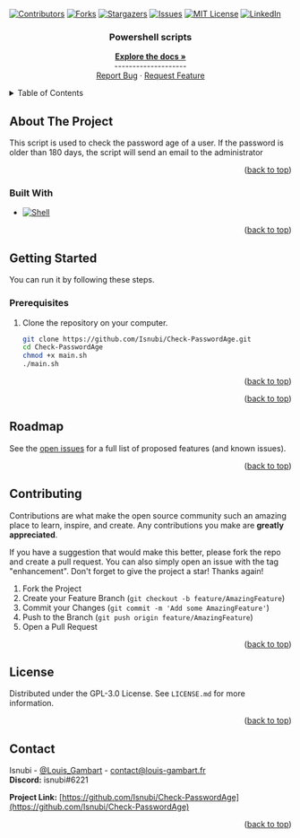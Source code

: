 <a name="readme-top"></a>

<!-- Projet Shields -->
[![Contributors][contributors-shield]][contributors-url]
[![Forks][forks-shield]][forks-url]
[![Stargazers][stars-shield]][stars-url]
[![Issues][issues-shield]][issues-url]
[![MIT License][license-shield]][license-url]
[![LinkedIn][linkedin-shield]][linkedin-url]

<!-- Replace these markers with infos - "Check-PasswordAge"-->

<!-- PROJECT LOGO -->
<div align="center">


<h3 align="center">Powershell scripts</h3>
  <p align="center">
    <a href="https://github.com/Isnubi/Check-PasswordAge/"><strong>Explore the docs »</strong></a>
    <br />--------------------
    <br />
    <a href="https://github.com/Isnubi/Check-PasswordAge/issues">Report Bug</a>
    ·
    <a href="https://github.com/Isnubi/Check-PasswordAge/issues">Request Feature</a>
  </p>
</div>


<!-- TABLE OF CONTENTS -->
<details>
  <summary>Table of Contents</summary>
  <ol>
    <li>
      <a href="#about-the-project">About The Project</a>
      <ul>
        <li><a href="#built-with">Built With</a></li>
      </ul>
    </li>
    <li>
      <a href="#getting-started">Getting Started</a>
      <ul>
        <li><a href="#prerequisites">Prerequisites</a></li>
      </ul>
    </li>
    <li><a href="#roadmap">Roadmap</a></li>
    <li><a href="#contributing">Contributing</a></li>
    <li><a href="#license">License</a></li>
    <li><a href="#contact">Contact</a></li>
  </ol>
</details>



<!-- ABOUT THE PROJECT -->
## About The Project

This script is used to check the password age of a user. If the password is older than 180 days, the script will send an email to the administrator

<p align="right">(<a href="#readme-top">back to top</a>)</p>



### Built With

* [![Shell][shell-shield]][shell-url]

<p align="right">(<a href="#readme-top">back to top</a>)</p>



<!-- GETTING STARTED -->
## Getting Started
<a name="getting-started"></a>

You can run it by following these steps.

### Prerequisites

1. Clone the repository on your computer.

    ```sh
    git clone https://github.com/Isnubi/Check-PasswordAge.git
    cd Check-PasswordAge
    chmod +x main.sh
    ./main.sh
    ```

<p align="right">(<a href="#readme-top">back to top</a>)</p>



<p align="right">(<a href="#readme-top">back to top</a>)</p>

<!-- ROADMAP -->
## Roadmap
See the [open issues](https://github.com/Isnubi/Check-PasswordAge/issues) for a full list of proposed features (and known issues).

<p align="right">(<a href="#readme-top">back to top</a>)</p>



<!-- CONTRIBUTING -->
## Contributing

Contributions are what make the open source community such an amazing place to learn, inspire, and create. Any contributions you make are **greatly appreciated**.

If you have a suggestion that would make this better, please fork the repo and create a pull request. You can also simply open an issue with the tag "enhancement".
Don't forget to give the project a star! Thanks again!

1. Fork the Project
2. Create your Feature Branch (`git checkout -b feature/AmazingFeature`)
3. Commit your Changes (`git commit -m 'Add some AmazingFeature'`)
4. Push to the Branch (`git push origin feature/AmazingFeature`)
5. Open a Pull Request

<p align="right">(<a href="#readme-top">back to top</a>)</p>



<!-- LICENSE -->
## License

Distributed under the GPL-3.0 License. See `LICENSE.md` for more information.

<p align="right">(<a href="#readme-top">back to top</a>)</p>



<!-- CONTACT -->
## Contact


Isnubi - [@Louis_Gambart](https://twitter.com/Louis_Gambart) - [contact@louis-gambart.fr](mailto:louis-gambart.fr)
<br>**Discord:** isnubi#6221

**Project Link:** [https://github.com/Isnubi/Check-PasswordAge](https://github.com/Isnubi/Check-PasswordAge)

<p align="right">(<a href="#readme-top">back to top</a>)</p>




<!-- MARKDOWN LINKS & IMAGES -->
<!-- https://www.markdownguide.org/basic-syntax/#reference-style-links -->
[contributors-shield]: https://img.shields.io/github/contributors/Isnubi/Check-PasswordAge.svg?style=for-the-badge
[contributors-url]: https://github.com/Isnubi/Check-PasswordAge/graphs/contributors
[forks-shield]: https://img.shields.io/github/forks/Isnubi/Check-PasswordAge.svg?style=for-the-badge
[forks-url]: https://github.com/Isnubi/Check-PasswordAge/network/members
[stars-shield]: https://img.shields.io/github/stars/Isnubi/Check-PasswordAge.svg?style=for-the-badge
[stars-url]: https://github.com/Isnubi/Check-PasswordAge/stargazers
[issues-shield]: https://img.shields.io/github/issues/Isnubi/Check-PasswordAge.svg?style=for-the-badge
[issues-url]: https://github.com/Isnubi/Check-PasswordAge/issues
[license-shield]: https://img.shields.io/github/license/Isnubi/Check-PasswordAge.svg?style=for-the-badge
[license-url]: https://github.com/Isnubi/Check-PasswordAge/blob/master/LICENSE.md
[linkedin-shield]: https://img.shields.io/badge/-LinkedIn-black.svg?style=for-the-badge&logo=linkedin&colorB=555
[linkedin-url]: https://linkedin.com/in/louis-gambart
[Shell-shield]: https://img.shields.io/badge/Shell-4EAA25?style=for-the-badge&logo=gnu-bash&logoColor=white
[Shell-url]: https://www.gnu.org/software/bash/
[Twitter-shield]: https://img.shields.io/twitter/follow/Louis_Gambart?style=social
[Twitter-url]: https://twitter.com/Louis_Gambart/
[Powershell-shield]: https://img.shields.io/badge/PowerShell-5391FE?style=for-the-badge&logo=powershell&logoColor=white
[Powershell-url]: https://docs.microsoft.com/fr-fr/powershell/